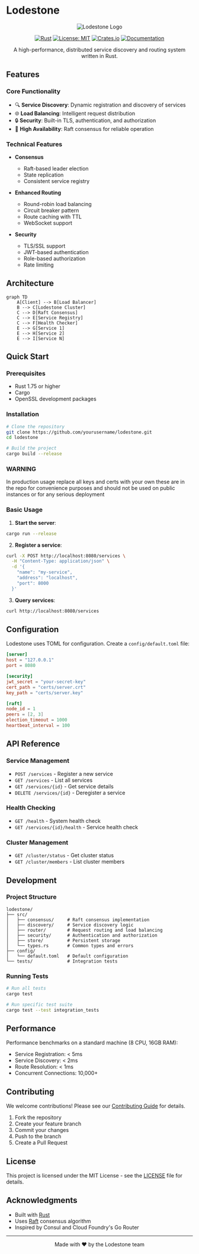 # Lodestone

<div align="center">

![Lodestone Logo](assets/logo.png)

[![Rust](https://github.com/yourusername/lodestone/actions/workflows/rust.yml/badge.svg)](https://github.com/yourusername/lodestone/actions/workflows/rust.yml)
[![License: MIT](https://img.shields.io/badge/License-MIT-yellow.svg)](https://opensource.org/licenses/MIT)
[![Crates.io](https://img.shields.io/crates/v/lodestone.svg)](https://crates.io/crates/lodestone)
[![Documentation](https://docs.rs/lodestone/badge.svg)](https://docs.rs/lodestone)

A high-performance, distributed service discovery and routing system written in Rust.
</div>

## Features

### Core Functionality
- 🔍 **Service Discovery**: Dynamic registration and discovery of services
- 🌐 **Load Balancing**: Intelligent request distribution
- 🔒 **Security**: Built-in TLS, authentication, and authorization
- 🔄 **High Availability**: Raft consensus for reliable operation

### Technical Features
- **Consensus**
  - Raft-based leader election
  - State replication
  - Consistent service registry

- **Enhanced Routing**
  - Round-robin load balancing
  - Circuit breaker pattern
  - Route caching with TTL
  - WebSocket support

- **Security**
  - TLS/SSL support
  - JWT-based authentication
  - Role-based authorization
  - Rate limiting

## Architecture

```mermaid
graph TD
    A[Client] --> B[Load Balancer]
    B --> C[Lodestone Cluster]
    C --> D[Raft Consensus]
    C --> E[Service Registry]
    C --> F[Health Checker]
    E --> G[Service 1]
    E --> H[Service 2]
    E --> I[Service N]
```

## Quick Start

### Prerequisites
- Rust 1.75 or higher
- Cargo
- OpenSSL development packages

### Installation

```bash
# Clone the repository
git clone https://github.com/yourusername/lodestone.git
cd lodestone

# Build the project
cargo build --release
```

### WARNING

In production usage replace all keys and certs with your own these are in the repo for convenience purposes and should not be used on public instances or for any serious deployment

### Basic Usage

1. **Start the server**:
```bash
cargo run --release
```

2. **Register a service**:
```bash
curl -X POST http://localhost:8080/services \
  -H "Content-Type: application/json" \
  -d '{
    "name": "my-service",
    "address": "localhost",
    "port": 8000
  }'
```

3. **Query services**:
```bash
curl http://localhost:8080/services
```

## Configuration

Lodestone uses TOML for configuration. Create a `config/default.toml` file:

```toml
[server]
host = "127.0.0.1"
port = 8080

[security]
jwt_secret = "your-secret-key"
cert_path = "certs/server.crt"
key_path = "certs/server.key"

[raft]
node_id = 1
peers = [2, 3]
election_timeout = 1000
heartbeat_interval = 100
```

## API Reference

### Service Management
- `POST /services` - Register a new service
- `GET /services` - List all services
- `GET /services/{id}` - Get service details
- `DELETE /services/{id}` - Deregister a service

### Health Checking
- `GET /health` - System health check
- `GET /services/{id}/health` - Service health check

### Cluster Management
- `GET /cluster/status` - Get cluster status
- `GET /cluster/members` - List cluster members

## Development

### Project Structure
```
lodestone/
├── src/
│   ├── consensus/     # Raft consensus implementation
│   ├── discovery/     # Service discovery logic
│   ├── router/        # Request routing and load balancing
│   ├── security/      # Authentication and authorization
│   ├── store/         # Persistent storage
│   └── types.rs       # Common types and errors
├── config/
│   └── default.toml   # Default configuration
└── tests/             # Integration tests
```

### Running Tests
```bash
# Run all tests
cargo test

# Run specific test suite
cargo test --test integration_tests
```

## Performance

Performance benchmarks on a standard machine (8 CPU, 16GB RAM):

- Service Registration: < 5ms
- Service Discovery: < 2ms
- Route Resolution: < 1ms
- Concurrent Connections: 10,000+

## Contributing

We welcome contributions! Please see our [Contributing Guide](CONTRIBUTING.md) for details.

1. Fork the repository
2. Create your feature branch
3. Commit your changes
4. Push to the branch
5. Create a Pull Request

## License

This project is licensed under the MIT License - see the [LICENSE](LICENSE) file for details.

## Acknowledgments

- Built with [Rust](https://www.rust-lang.org/)
- Uses [Raft](https://raft.github.io/) consensus algorithm
- Inspired by Consul and Cloud Foundry's Go Router

---

<div align="center">
Made with ❤️ by the Lodestone team
</div>